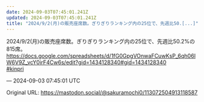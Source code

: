 ```yaml
---
date: 2024-09-03T07:45:01.241Z
updated: 2024-09-03T07:45:01.241Z
title: "2024/9/2(月)の販売座席数。ぎりぎりランキング内の25位で、先週比50.[...]"
---
```


<p>2024/9/2(月)の販売座席数。ぎりぎりランキング内の25位で、先週比50.2%の815席。<br /><a href="https://docs.google.com/spreadsheets/d/1fG0GpgVOnwaFCuwKsP_6qh06lW6V9Z_vcY0irF4Cw6s/edit?gid=1434128340#gid=1434128340" target="_blank" rel="nofollow noopener" translate="no"><span class="invisible">https://</span><span class="ellipsis">docs.google.com/spreadsheets/d</span><span class="invisible">/1fG0GpgVOnwaFCuwKsP_6qh06lW6V9Z_vcY0irF4Cw6s/edit?gid=1434128340#gid=1434128340</span></a><br /><a href="https://mastodon.social/tags/kinpri" class="mention hashtag" rel="tag">#<span>kinpri</span></a></p>

&mdash; 2024-09-03 07:45:01 UTC

Original URL: https://mastodon.social/@sakuramochi0/113072504913118587

